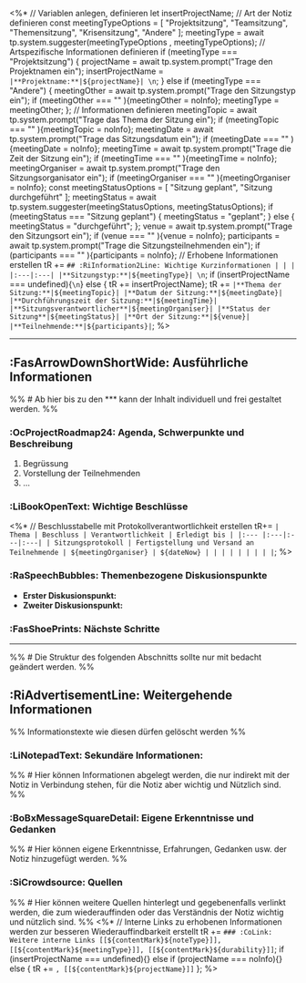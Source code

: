 <%*
// Variablen anlegen, definieren
let insertProjectName;
// Art der Notiz definieren
const meetingTypeOptions = [
	"Projektsitzung",
	"Teamsitzung",
	"Themensitzung",
	"Krisensitzung",
	"Andere"
	];
meetingType = await tp.system.suggester(meetingTypeOptions , meetingTypeOptions);
// Artspezifische Informationen definieren
if (meetingType === "Projektsitzung") {
	projectName = await tp.system.prompt("Trage den Projektnamen ein");
	insertProjectName = `|**Projektname:**|${projectName}| \n`;
}
else if (meetingType === "Andere") {
	meetingOther = await tp.system.prompt("Trage den Sitzungstyp ein");
	if (meetingOther === "" ){meetingOther = noInfo};
	meetingType = meetingOther;
};
// Informationen definieren
meetingTopic = await tp.system.prompt("Trage das Thema der Sitzung ein");
if (meetingTopic === "" ){meetingTopic = noInfo};
meetingDate = await tp.system.prompt("Trage das Sitzungsdatum ein");
if (meetingDate === "" ){meetingDate = noInfo};
meetingTime = await tp.system.prompt("Trage die Zeit der Sitzung ein");
if (meetingTime === "" ){meetingTime = noInfo};
meetingOrganiser = await tp.system.prompt("Trage den Sitzungsorganisator ein");
if (meetingOrganiser === "" ){meetingOrganiser = noInfo};
const meetingStatusOptions = [
	"Sitzung geplant",
	"Sitzung durchgeführt"
	];
meetingStatus = await tp.system.suggester(meetingStatusOptions, meetingStatusOptions);
if (meetingStatus === "Sitzung geplant") {
	meetingStatus = "geplant";
	} else {
	meetingStatus = "durchgeführt";
};
venue = await tp.system.prompt("Trage den Sitzungsort ein");
if (venue === "" ){venue = noInfo};
participants = await tp.system.prompt("Trage die Sitzungsteilnehmenden ein");
if (participants === "" ){participants = noInfo};
// Erhobene Informationen erstellen
tR +=  `## :RiInformation2Line: Wichtige Kurzinformationen
| | |
|:---|:---|
|**Sitzungstyp:**|${meetingType}| \n`;
if (insertProjectName === undefined){`\n`} else { tR += insertProjectName};
tR += `|**Thema der Sitzung:**|${meetingTopic}|
|**Datum der Sitzung:**|${meetingDate}|
|**Durchführungszeit der Sitzung:**|${meetingTime}|
|**Sitzungsverantwortlicher**|${meetingOrganiser}|
|**Status der Sitzung**|${meetingStatus}|
|**Ort der Sitzung:**|${venue}|
|**Teilnehmende:**|${participants}|`;
%>

***
## :FasArrowDownShortWide: Ausführliche Informationen
%% # Ab hier bis zu den *** kann der Inhalt individuell und frei gestaltet werden. %%

### :OcProjectRoadmap24: Agenda, Schwerpunkte und Beschreibung
 1. Begrüssung
 2. Vorstellung der Teilnehmenden
 3. ...

### :LiBookOpenText: Wichtige Beschlüsse
<%*
// Beschlusstabelle mit Protokollverantwortlichkeit erstellen
tR+= `| Thema | Beschluss | Verantwortlichkeit | Erledigt bis |
|:--- |:---|:---|:---|
| Sitzungsprotokoll | Fertigstellung und Versand an Teilnehmende | ${meetingOrganiser} | ${dateNow} |
| | | |
| | | |`;
%>

### :RaSpeechBubbles: Themenbezogene Diskusionspunkte
- **Erster Diskusionspunkt:**
- **Zweiter Diskusionspunkt:**

### :FasShoePrints: Nächste Schritte


***
%% # Die Struktur des folgenden Abschnitts sollte nur mit bedacht geändert werden. %%
## :RiAdvertisementLine: Weitergehende Informationen
%% Informationstexte wie diesen dürfen gelöscht werden %%

### :LiNotepadText: Sekundäre Informationen:
%% # Hier können Informationen abgelegt werden, die nur indirekt mit der Notiz in Verbindung stehen, für die Notiz aber wichtig und Nützlich sind. %%

### :BoBxMessageSquareDetail: Eigene Erkenntnisse und Gedanken
%% # Hier können eigene Erkenntnisse, Erfahrungen, Gedanken usw. der Notiz hinzugefügt werden. %%

### :SiCrowdsource: Quellen
%% # Hier können weitere Quellen hinterlegt und gegebenenfalls verlinkt werden, die zum wiederauffinden oder das Verständnis der Notiz wichtig und nützlich sind. %%
<%*
// Interne Links zu erhobenen Informationen werden zur besseren Wiederauffindbarkeit erstellt
tR += `### :CoLink: Weitere interne Links
[[${contentMark}${noteType}]], [[${contentMark}${meetingType}]], [[${contentMark}${durability}]]`;
if (insertProjectName === undefined){}
else if (projectName === noInfo){}
else { tR += `, [[${contentMark}${projectName}]]` };
%>
